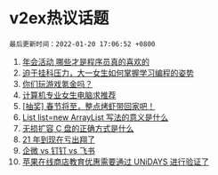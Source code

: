 # v2ex热议话题

`最后更新时间：2022-01-20 17:06:52 +0800`

1. [年会活动 哪些才是程序员真的喜欢的](https://www.v2ex.com/t/829390)
1. [迫于挂科压力，大一女生如何掌握学习编程的姿势](https://www.v2ex.com/t/829431)
1. [你们玩游戏氪金吗？](https://www.v2ex.com/t/829449)
1. [计算机专业女生电脑求推荐](https://www.v2ex.com/t/829426)
1. [[抽奖] 春节将至，整点烤虾带回家吧！](https://www.v2ex.com/t/829407)
1. [List list=new ArrayList 写法的意义是什么](https://www.v2ex.com/t/829411)
1. [无损扩容 C 盘的正确方式是什么](https://www.v2ex.com/t/829327)
1. [21 年到现在亏出翔了](https://www.v2ex.com/t/829400)
1. [企微 vs 钉钉 vs 飞书](https://www.v2ex.com/t/829398)
1. [苹果在线商店教育优惠需要通过 UNiDAYS 进行验证了](https://www.v2ex.com/t/829284)

